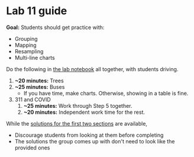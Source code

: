 # Lab 11 guide

**Goal:** Students should get practice with:

- Grouping
- Mapping
- Resampling
- Multi-line charts

Do the following in [the lab notebook](lab_11.ipynb) all together, with students driving.

1. **~20 minutes:** Trees
1. **~25 minutes:** Buses
   - If you have time, make charts. Otherwise, showing in a table is fine.
1. 311 and COVID
   1. **~25 minutes:** Work through Step 5 together.
   1. **~20 minutes:** Independent work time for the rest.

While the [solutions for the first two sections](lab_11_solutions.ipynb) are available,

- Discourage students from looking at them before completing
- The solutions the group comes up with don't need to look like the provided ones
